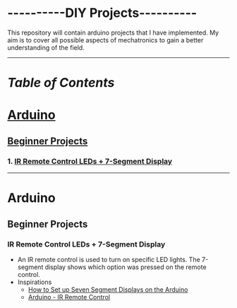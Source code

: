 # ----------**DIY Projects**----------
This repository will contain arduino projects that I have implemented. My aim is to cover all possible aspects of mechatronics to gain a better understanding of the field.

---

# *Table of Contents*
# [Arduino](#chap1)
## [Beginner Projects](#chap1.1)
### 1. [IR Remote Control LEDs + 7-Segment Display](#chap1.1.1)

---

# Arduino <a name="chap1"></a>
## Beginner Projects <a name="chap1.1"></a>
### IR Remote Control LEDs + 7-Segment Display <a name="chap1.1.1"></a>
- An IR remote control is used to turn on specific LED lights. The 7-segment display shows which option was pressed on the remote control.
- Inspirations
	- [How to Set up Seven Segment Displays on the Arduino](https://www.circuitbasics.com/arduino-7-segment-display-tutorial/)
	- [Arduino - IR Remote Control](https://arduinogetstarted.com/tutorials/arduino-ir-remote-control)
